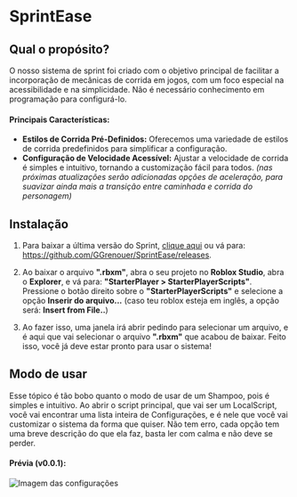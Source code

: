 # SprintEase
## Qual o propósito?
O nosso sistema de sprint foi criado com o objetivo principal de facilitar a incorporação de mecânicas de corrida em jogos, com um foco especial na acessibilidade e na simplicidade. Não é necessário conhecimento em programação para configurá-lo.

#### Principais Características:
+ **Estilos de Corrida Pré-Definidos:** Oferecemos uma variedade de estilos de corrida predefinidos para simplificar a configuração.
+ **Configuração de Velocidade Acessível:** Ajustar a velocidade de corrida é simples e intuitivo, tornando a customização fácil para todos.
_(nas próximas atualizações serão adicionadas opções de aceleração, para suavizar ainda mais a transição entre caminhada e corrida do personagem)_

## Instalação
1. Para baixar a última versão do Sprint, [clique aqui](https://github.com/GGrenouer/SprintEase/releases) ou vá para:
https://github.com/GGrenouer/SprintEase/releases.

2. Ao baixar o arquivo **".rbxm"**, abra o seu projeto no **Roblox Studio**, abra o **Explorer**, e vá para: **"StarterPlayer > StarterPlayerScripts"**. Pressione o botão direito sobre o **"StarterPlayerScripts"** e selecione a opção **Inserir do arquivo...** (caso teu roblox esteja em inglês, a opção será: **Insert from File..**)

3. Ao fazer isso, uma janela irá abrir pedindo para selecionar um arquivo, e é aqui que vai selecionar o arquivo **".rbxm"** que acabou de baixar. Feito isso, você já deve estar pronto para usar o sistema!

## Modo de usar
Esse tópico é tão bobo quanto o modo de usar de um Shampoo, pois é simples e intuitivo. Ao abrir o script principal, que vai ser um LocalScript, você vai encontrar uma lista inteira de Configurações, e é nele que você vai customizar o sistema da forma que quiser. Não tem erro, cada opção tem uma breve descrição do que ela faz, basta ler com calma e não deve se perder.

#### Prévia (v0.0.1):
![Imagem das configurações](https://i.imgur.com/jMEkTJx.png)
